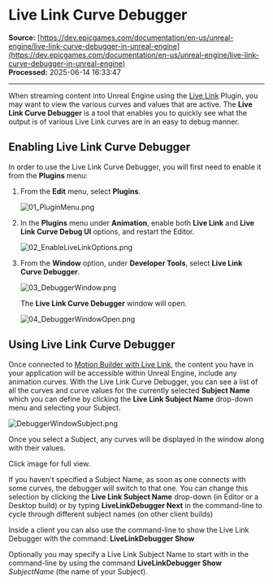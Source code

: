 # Live Link Curve Debugger

**Source:** [https://dev.epicgames.com/documentation/en-us/unreal-engine/live-link-curve-debugger-in-unreal-engine](https://dev.epicgames.com/documentation/en-us/unreal-engine/live-link-curve-debugger-in-unreal-engine)  
**Processed:** 2025-06-14 16:33:47

---

When streaming content into Unreal Engine using the [Live Link](/documentation/en-us/unreal-engine/live-link-in-unreal-engine) Plugin, you may want to view the various curves and values that are active. The **Live Link Curve Debugger** is a tool that enables you to quickly see what the output is of various Live Link curves are in an easy to debug manner. 

## Enabling Live Link Curve Debugger

In order to use the Live Link Curve Debugger, you will first need to enable it from the **Plugins** menu:

1.  From the **Edit** menu, select **Plugins**. 
    
    ![](https://d1iv7db44yhgxn.cloudfront.net/documentation/images/95082820-936d-40c1-9e60-fd56e0b13317/01_pluginmenu.png "01_PluginMenu.png")
2.  In the **Plugins** menu under **Animation**, enable both **Live Link** and **Live Link Curve Debug UI** options, and restart the Editor. 
    
    ![](https://d1iv7db44yhgxn.cloudfront.net/documentation/images/9f26cdcd-b983-4b30-bd02-db59376f3a51/02_enablelivelinkoptions.png "02_EnableLiveLinkOptions.png")
3.  From the **Window** option, under **Developer Tools**, select **Live Link Curve Debugger**. 
    
    ![](https://d1iv7db44yhgxn.cloudfront.net/documentation/images/9e9c3483-25ac-4cf0-ba49-1cce7da84f9c/03_debuggerwindow.png "03_DebuggerWindow.png")
    
    The **Live Link Curve Debugger** window will open. 
    
    ![](https://d1iv7db44yhgxn.cloudfront.net/documentation/images/de73fc33-f9d0-4077-86ae-dab1ea580455/04_debuggerwindowopen.png "04_DebuggerWindowOpen.png")

## Using Live Link Curve Debugger

Once connected to [Motion Builder with Live Link](/documentation/en-us/unreal-engine/live-link-stream-motionbuilder-to-unreal-engine), the content you have in your application will be accessible within Unreal Engine, include any animation curves. With the Live Link Curve Debugger, you can see a list of all the curves and curve values for the currently selected **Subject Name** which you can define by clicking the **Live Link Subject Name** drop-down menu and selecting your Subject. 

![](https://d1iv7db44yhgxn.cloudfront.net/documentation/images/28494e75-f152-41ea-8a1b-147a459de232/debuggerwindowsubject.png "DebuggerWindowSubject.png")

Once you select a Subject, any curves will be displayed in the window along with their values. 

Click image for full view.

If you haven't specified a Subject Name, as soon as one connects with some curves, the debugger will switch to that one. You can change this selection by clicking the **Live Link Subject Name** drop-down (in Editor or a Desktop build) or by typing **LiveLinkDebugger Next** in the command-line to cycle through different subject names (on other client builds)

Inside a client you can also use the command-line to show the Live Link Debugger with the command: **LiveLinkDebugger Show**

Optionally you may specify a Live Link Subject Name to start with in the command-line by using the command **LiveLinkDebugger Show** *SubjectName* (the name of your Subject).